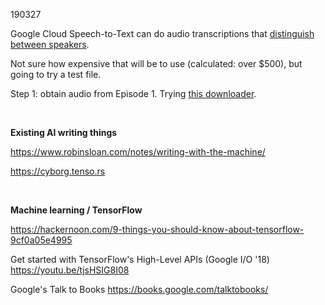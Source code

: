 190327


Google Cloud Speech-to-Text can do audio transcriptions that [distinguish between speakers](https://cloud.google.com/speech-to-text/docs/multiple-voices). 

Not sure how expensive that will be to use (calculated: over $500), but going to try a test file.


Step 1: obtain audio from Episode 1. Trying [this downloader](https://www.genyoutube.net).



<br>

****Existing AI writing things****

https://www.robinsloan.com/notes/writing-with-the-machine/

https://cyborg.tenso.rs


<br>

****Machine learning / TensorFlow****

https://hackernoon.com/9-things-you-should-know-about-tensorflow-9cf0a05e4995

Get started with TensorFlow's High-Level APIs (Google I/O '18)
https://youtu.be/tjsHSIG8I08

Google's Talk to Books  https://books.google.com/talktobooks/
